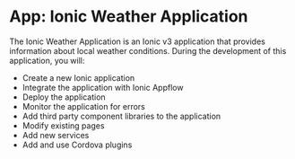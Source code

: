 # App: Ionic Weather Application

The Ionic Weather Application is an Ionic v3 application that provides information about local weather conditions.  During the development of this application, you will:

- Create a new Ionic application
- Integrate the application with Ionic Appflow
- Deploy the application
- Monitor the application for errors
- Add third party component libraries to the application
- Modify existing pages
- Add new services
- Add and use Cordova plugins